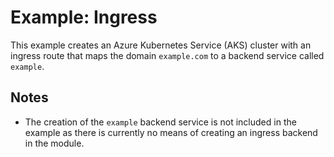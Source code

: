 # Example: Ingress

This example creates an Azure Kubernetes Service (AKS) cluster with an ingress
route that maps the domain `example.com` to a backend service called `example`.

## Notes

- The creation of the `example` backend service is not included in the example
  as there is currently no means of creating an ingress backend in the module.
